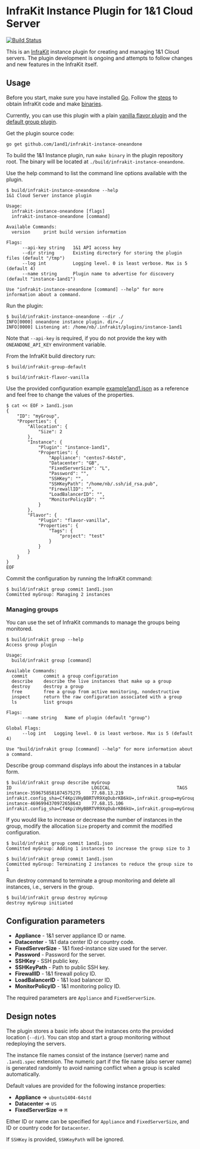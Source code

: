 # InfraKit Instance Plugin for 1&amp;1 Cloud Server

[![Build Status](https://travis-ci.org/1and1/infrakit-instance-oneandone.svg?branch=master)](https://travis-ci.org/1and1/infrakit-instance-oneandone)

This is an [InfraKit](https://github.com/docker/infrakit) instance plugin for creating and managing 1&amp;1 Cloud servers.
The plugin development is ongoing and attempts to follow changes and new features in the InfraKit itself.

## Usage

Before you start, make sure you have installed [Go](https://golang.org/). Follow the [steps](https://github.com/docker/infrakit#building) to obtain InfraKit code and make [binaries](https://github.com/docker/infrakit/blob/master/README.md#binaries).

Currently, you can use this plugin with a plain [vanilla flavor plugin](https://github.com/docker/infrakit/tree/master/pkg/example/flavor/vanilla) and the [default group plugin](https://github.com/docker/infrakit/blob/master/cmd/group/README.md).

Get the plugin source code:

```
go get github.com/1and1/infrakit-instance-oneandone
```

To build the 1&amp;1 Instance plugin, run `make binary` in the plugin repository root.  The binary will be located at `./build/infrakit-instance-oneandone`.

Use the help command to list the command line options available with the plugin.

```shell
$ build/infrakit-instance-oneandone --help
1&1 Cloud Server instance plugin

Usage:
  infrakit-instance-oneandone [flags]
  infrakit-instance-oneandone [command]

Available Commands:
  version     print build version information

Flags:
      --api-key string   1&1 API access key
      --dir string       Existing directory for storing the plugin files (default "/tmp")
      --log int          Logging level. 0 is least verbose. Max is 5 (default 4)
      --name string      Plugin name to advertise for discovery (default "instance-1and1")

Use "infrakit-instance-oneandone [command] --help" for more information about a command.
```

Run the plugin:

```shell
$ build/infrakit-instance-oneandone --dir ./
INFO[0000] oneandone instance plugin. dir=./
INFO[0000] Listening at: /home/nb/.infrakit/plugins/instance-1and1
```

Note that `--api-key` is required, if you do not provide the key with `ONEANDONE_API_KEY` environment variable.

From the InfraKit build directory run:

```shell
$ build/infrakit-group-default
```

```shell
$ build/infrakit-flavor-vanilla
```

Use the provided configuration example [example1and1.json](./example1and1.json) as a reference and feel free to change 
the values of the properties.

```shell
$ cat << EOF > 1and1.json
{
	"ID": "myGroup",
	"Properties": {
		"Allocation": {
			"Size": 2
		},
		"Instance": {
			"Plugin": "instance-1and1",
			"Properties": {
				"Appliance": "centos7-64std",
				"Datacenter": "GB",
				"FixedServerSize": "L",
				"Password": "",
				"SSHKey": "",
				"SSHKeyPath": "/home/nb/.ssh/id_rsa.pub",
				"FirewallID": "",
				"LoadBalancerID": "",
				"MonitorPolicyID": ""
			}
		},
		"Flavor": {
			"Plugin": "flavor-vanilla",
			"Properties": {
				"Tags": {
					"project": "test"
				}
			}
		}
	}
}
EOF
```

Commit the configuration by running the InfraKit command:

```shell
$ build/infrakit group commit 1and1.json
Committed myGroup: Managing 2 instances
```

### Managing groups

You can use the set of InfraKit commands to manage the groups being monitored.

```
$ build/infrakit group --help
Access group plugin

Usage:
  build/infrakit group [command]

Available Commands:
  commit      commit a group configuration
  describe    describe the live instances that make up a group
  destroy     destroy a group
  free        free a group from active monitoring, nondestructive
  inspect     return the raw configuration associated with a group
  ls          list groups

Flags:
      --name string   Name of plugin (default "group")

Global Flags:
      --log int   Logging level. 0 is least verbose. Max is 5 (default 4)

Use "build/infrakit group [command] --help" for more information about a command.
```

Describe group command displays info about the instances in a tabular form.

```
$ build/infrakit group describe myGroup 
ID                            	LOGICAL                       	TAGS
instance-3596758581874575275  	77.68.13.219                  	infrakit.config_sha=Cf4KpiVHyBBRTVR9XqOubrKB6kU=,infrakit.group=myGroup,project=test,serverID=FD7697A0FCE6E92DA9066BF8A53B1B12
instance-4696994370972658643  	77.68.15.106                  	infrakit.config_sha=Cf4KpiVHyBBRTVR9XqOubrKB6kU=,infrakit.group=myGroup,project=test,serverID=0ACC0C790843C1213F8B528A5985710C
```

If you would like to increase or decrease the number of instances in the group, modify the allocation `Size` property and commit the modified configuration.

```
$ build/infrakit group commit 1and1.json 
Committed myGroup: Adding 1 instances to increase the group size to 3
```
```
$ build/infrakit group commit 1and1.json 
Committed myGroup: Terminating 2 instances to reduce the group size to 1
```

Run destroy command to terminate a group monitoring and delete all instances, i.e., servers in the group.

```
$ build/infrakit group destroy myGroup
destroy myGroup initiated
```

## Configuration parameters

* **Appliance** -  1&amp;1 server appliance ID or name.
* **Datacenter** - 1&amp;1 data center ID or country code.
* **FixedServerSize** - 1&amp;1 fixed-instance size used for the server.
* **Password** - Password for the server.
* **SSHKey** - SSH public key.
* **SSHKeyPath** - Path to public SSH key. 
* **FirewallID** - 1&amp;1 firewall policy ID.
* **LoadBalancerID** - 1&amp;1 load balancer ID.
* **MonitorPolicyID** - 1&amp;1 monitoring policy ID.

The required parameters are `Appliance` and `FixedServerSize`.

## Design notes

The plugin stores a basic info about the instances onto the provided location (`--dir`). You can stop and start a group monitoring without redeploying the servers.

The instance file names consist of the instance (server) name and `.1and1.spec` extension.
The numeric part if the file name (also server name) is generated randomly to avoid naming conflict when a group is scaled automatically.

Default values are provided for the following instance properties:

* **Appliance** => `ubuntu1404-64std`
* **Datacenter** => `US`
* **FixedServerSize** => `M`

Either ID or name can be specified for `Appliance` and `FixedServerSize`, and ID or country code for `Datacenter`.

If `SSHKey` is provided, `SSHKeyPath` will be ignored.
